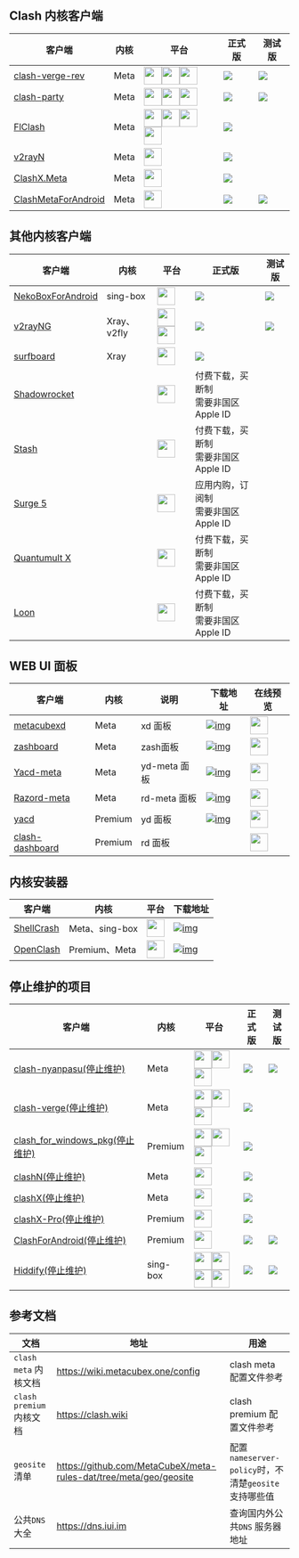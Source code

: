 ## Clash 内核客户端

| 客户端 | 内核 | 平台 | 正式版 | 测试版 |
| -------------------------------------------------------------------------------------------------- | ------- | --------------------------------------------------------------------------------------------------------------------------------------------------------------------------------------------------------- | ------------------------------------------------------------------------------------------------------------------------------------------------------------------------------------------- | --------------------------------------------------------------------------------------------------------------------------------------------------------------------------------------------------------------------------- |
| [clash-verge-rev](https://github.com/clash-verge-rev/clash-verge-rev)                              | Meta    | <img width="32" src="./assets/icons/microsoft.svg" /><img width="32" src="./assets/icons/linux.svg" /><img width="32" src="./assets/icons/macos.svg" />                                                   | <a href='https://github.com/clash-verge-rev/clash-verge-rev/releases/latest'><img src="https://img.shields.io/github/v/release/clash-verge-rev/clash-verge-rev?label=正式版"></a>           | <a href='https://github.com/clash-verge-rev/clash-verge-rev/releases/tag/autobuild'><img src="https://img.shields.io/github/v/release/clash-verge-rev/clash-verge-rev?include_prereleases&label=测试版&color=green"></a>        |
| [clash-party](https://github.com/mihomo-party-org/clash-party)                              | Meta    | <img width="32" src="./assets/icons/microsoft.svg" /><img width="32" src="./assets/icons/linux.svg" /><img width="32" src="./assets/icons/macos.svg" />                                                   | <a href='https://github.com/mihomo-party-org/clash-party/releases/latest'><img src="https://img.shields.io/github/v/release/mihomo-party-org/clash-party?label=正式版"></a>           | <a href='https://github.com/mihomo-party-org/clash-party/releases/tag/dev'><img src="https://img.shields.io/github/v/release/mihomo-party-org/clash-party?include_prereleases&label=测试版&color=green"></a>        
| [FlClash](https://github.com/chen08209/FlClash)                                                    | Meta    | <img width="32" src="./assets/icons/microsoft.svg" /><img width="32" src="./assets/icons/linux.svg" /><img width="32" src="./assets/icons/macos.svg" /><img width="32" src="./assets/icons/android.svg"/> | <a href='https://github.com/chen08209/FlClash/releases/latest'><img src="https://img.shields.io/github/v/release/chen08209/FlClash?label=正式版"></a>                                       |
| [v2rayN](https://github.com/2dust/v2rayN)                                                          | Meta    | <img width="32" src="./assets/icons/microsoft.svg" />                                                                                                                                                     | <a href='https://github.com/2dust/v2rayN/releases/latest'><img src="https://img.shields.io/github/v/release/2dust/v2rayN?label=正式版"></a>                                                 |                                                                                                               
| [ClashX.Meta](https://github.com/MetaCubeX/ClashX.Meta)                                            | Meta    | <img width="32" src="./assets/icons/macos.svg" />                                                                                                                                                         | <a href='https://github.com/MetaCubeX/ClashX.Meta/releases/latest'><img src="https://img.shields.io/github/v/release/MetaCubeX/ClashX.Meta?label=正式版"></a>  |
| [ClashMetaForAndroid](https://github.com/MetaCubeX/ClashMetaForAndroid)                            | Meta    | <img width="32" src="./assets/icons/android.svg"/> | <a href='https://github.com/MetaCubeX/ClashMetaForAndroid/releases/latest'><img src="https://img.shields.io/github/v/release/MetaCubeX/ClashMetaForAndroid?label=正式版"></a>               | <a href='https://github.com/MetaCubeX/ClashMetaForAndroid/releases/tag/Prerelease-alpha'><img src="https://img.shields.io/github/v/release/MetaCubeX/ClashMetaForAndroid?include_prereleases&label=测试版&color=green"></a> |

## 其他内核客户端

| 客户端 | 内核 | 平台 | 正式版 | 测试版 |
| -------------------------------------------------------------------------- | ----------- | --------------------------------------------------------------------------------------------------------------------------------------------------------------------------------------------------------- | ----------------------------------------------------------------------------------------------------------------------------------------------------------------------------- | ------------------------------------------------------------------------------------------------------------------------------------------------------------------------------------------------------ |
| [NekoBoxForAndroid](https://github.com/MatsuriDayo/NekoBoxForAndroid)      | sing-box    | <img width="32" src="./assets/icons/android.svg"/>                                                                                                                                                        | <a href='https://github.com/MatsuriDayo/NekoBoxForAndroid/releases/latest'><img src="https://img.shields.io/github/v/release/MatsuriDayo/NekoBoxForAndroid?label=正式版"></a> | <a href='https://github.com/MatsuriDayo/NekoBoxForAndroid/releases'><img src="https://img.shields.io/github/v/release/MatsuriDayo/NekoBoxForAndroid?include_prereleases&label=测试版&color=green"></a> |
| [v2rayNG](https://github.com/2dust/v2rayNG)                                | Xray、v2fly | <img width="32" src="./assets/icons/android.svg"/><a href="https://play.google.com/store/apps/details?id=com.v2ray.ang"><img width="32" src="./assets/icons/google_play.svg"/></a>                        | <a href='https://github.com/2dust/v2rayNG/releases/latest'><img src="https://img.shields.io/github/v/release/2dust/v2rayNG?label=正式版"></a>                                 | <a href='https://github.com/2dust/v2rayNG/releases'><img src="https://img.shields.io/github/v/release/2dust/v2rayNG?include_prereleases&label=测试版&color=green"></a>                                 |
| [surfboard](https://github.com/getsurfboard/surfboard)                     | Xray        | <img width="32" src="./assets/icons/android.svg"/>                                                                                                                                                        | <a href='https://github.com/getsurfboard/surfboard/releases/latest'><img src="https://img.shields.io/github/v/release/getsurfboard/surfboard?label=正式版"></a>               |                                                                                                                                                                                                        |
| [Shadowrocket](https://apps.apple.com/us/app/shadowrocket/id932747118)     |             | <a href="https://apps.apple.com/us/app/shadowrocket/id932747118"><img width="32" src="./assets/icons/app_store.svg"/></a>                                                                                 | 付费下载，买断制<br />需要非国区 Apple ID                                                                                                                                     |                                                                                                                                                                                                        |
| [Stash](https://apps.apple.com/us/app/stash-rule-based-proxy/id1596063349) |             | <a href="https://apps.apple.com/us/app/stash-rule-based-proxy/id1596063349"><img width="32" src="./assets/icons/app_store.svg"/></a>                                                                      | 付费下载，买断制<br />需要非国区 Apple ID                                                                                                                                     |                                                                                                                                                                                                        |
| [Surge 5](https://apps.apple.com/us/app/surge-5/id1442620678)              |             | <a href="https://apps.apple.com/us/app/surge-5/id1442620678"><img width="32" src="./assets/icons/app_store.svg"/></a>                                                                                     | 应用内购，订阅制<br />需要非国区 Apple ID                                                                                                                                     |                                                                                                                                                                                                        |
| [Quantumult X](https://apps.apple.com/us/app/quantumult-x/id1443988620)    |             | <a href="https://apps.apple.com/us/app/quantumult-x/id1443988620"><img width="32" src="./assets/icons/app_store.svg"/></a>                                                                                | 付费下载，买断制<br />需要非国区 Apple ID                                                                                                                                     |                                                                                                                                                                                                        |
| [Loon](https://apps.apple.com/us/app/loon/id1373567447)                    |             | <a href="https://apps.apple.com/us/app/loon/id1373567447"><img width="32" src="./assets/icons/app_store.svg"/></a>                                                                                        | 付费下载，买断制<br />需要非国区 Apple ID                                                                                                                                     |

## WEB UI 面板

| 客户端                                                       | 内核    | 说明         | 下载地址                                                     | 在线预览                                                     |
| ------------------------------------------------------------ | ------- | ------------ | ------------------------------------------------------------ | ------------------------------------------------------------ |
| [metacubexd](https://github.com/MetaCubeX/metacubexd)        | Meta    | xd 面板      | [![img](https://img.shields.io/github/v/release/MetaCubeX/metacubexd?label=正式版)](https://github.com/MetaCubeX/metacubexd/releases/latest) | <a href="https://metacubex.github.io/metacubexd" target="_blank"><img width="32" src="./assets/icons/html.svg"/></a> |
| [zashboard](https://github.com/Zephyruso/zashboard)                                                    | Meta    | zash面板     | [![img](https://img.shields.io/github/v/release/Zephyruso/zashboard?label=正式版)](https://github.com/Zephyruso/zashboard/releases/latest) | <a href="https://metacubex.github.io/metacubexd" target="_blank"><img width="32" src="./assets/icons/html.svg"/></a> |
| [Yacd-meta](https://github.com/MetaCubeX/Yacd-meta)          | Meta    | yd-meta 面板 | [![img](https://img.shields.io/github/v/release/MetaCubeX/Yacd-meta?label=正式版)](https://github.com/MetaCubeX/Yacd-meta/releases/latest) | <a href="https://yacd.metacubex.one" target="_blank"><img width="32" src="./assets/icons/html.svg"/></a> |
| [Razord-meta](https://github.com/MetaCubeX/Razord-meta)      | Meta    | rd-meta 面板 | [![img](https://img.shields.io/github/v/tag/MetaCubeX/Razord-meta?label=正式版)](https://github.com/MetaCubeX/Razord-meta/tags) | <a href="https://clash.metacubex.one" target="_blank"><img width="32" src="./assets/icons/html.svg"/></a> |
| [yacd](https://github.com/haishanh/yacd)                     | Premium | yd 面板      | [![img](https://img.shields.io/github/v/release/haishanh/yacd?label=正式版)](https://github.com/haishanh/yacd/releases/latest) | <a href="https://yacd.haishan.me" target="_blank"><img width="32" src="./assets/icons/html.svg"/></a> |
| [clash-dashboard](https://github.com/noahss/clash-dashboard) | Premium | rd 面板      |                                                              | <a href="https://clash.razord.top" target="_blank"><img width="32" src="./assets/icons/html.svg"/></a> |

## 内核安装器

| 客户端                                              | 内核           | 平台                                                | 下载地址                                                                                                                               |
| --------------------------------------------------- | -------------- | --------------------------------------------------- | -------------------------------------------------------------------------------------------------------------------------------------- |
| [ShellCrash](https://github.com/juewuy/ShellCrash)  | Meta、sing-box | <img width="32" src="./assets/icons/linux.svg" />   | [![img](https://img.shields.io/github/v/release/juewuy/ShellCrash?label=正式版)](https://github.com/juewuy/ShellCrash/releases/latest) |
| [OpenClash](https://github.com/vernesong/OpenClash) | Premium、Meta  | <img width="32" src="./assets/icons/openwrt.svg" /> | [![img](https://img.shields.io/github/v/tag/vernesong/OpenClash?label=测试版)](https://github.com/vernesong/OpenClash/releases/latest) |

## 停止维护的项目
| 客户端 | 内核 | 平台 | 正式版 | 测试版 |
| -------------------------------------------------------------------------------------------------- | ------- | --------------------------------------------------------------------------------------------------------------------------------------------------------------------------------------------------------- | ------------------------------------------------------------------------------------------------------------------------------------------------------------------------------------------- | --------------------------------------------------------------------------------------------------------------------------------------------------------------------------------------------------------------------------- |
| [clash-nyanpasu(停止维护)](https://github.com/LibNyanpasu/clash-nyanpasu)                                    | Meta    | <img width="32" src="./assets/icons/microsoft.svg" /><img width="32" src="./assets/icons/linux.svg" /><img width="32" src="./assets/icons/macos.svg" />                                                   | <a href='https://github.com/LibNyanpasu/clash-nyanpasu/releases/latest'><img src="https://img.shields.io/github/v/release/LibNyanpasu/clash-nyanpasu?label=正式版"></a>                     | <a href='https://github.com/LibNyanpasu/clash-nyanpasu/releases/tag/alpha'><img src="https://img.shields.io/github/v/release/LibNyanpasu/clash-nyanpasu?include_prereleases&label=测试版&color=green"></a>                  |
| [clash-verge(停止维护)](https://github.com/zzzgydi/clash-verge/tree/main)                                    | Meta    | <img width="32" src="./assets/icons/microsoft.svg" /><img width="32" src="./assets/icons/linux.svg" /><img width="32" src="./assets/icons/macos.svg" />                                                   | <a href='https://github.com/zzzgydi/clash-verge/releases/latest'><img src="https://img.shields.io/github/v/release/zzzgydi/clash-verge?label=正式版&color=orange"></a>                      |
| [clash_for_windows_pkg(停止维护)](https://github.com/Fndroid/clash_for_windows_pkg)                          | Premium | <img width="32" src="./assets/icons/microsoft.svg" /><img width="32" src="./assets/icons/linux.svg" /><img width="32" src="./assets/icons/macos.svg" />                                                   | <a href='https://github.com/clashdownload/Clash_for_Windows/releases/latest'><img src="https://img.shields.io/github/v/release/clashdownload/Clash_for_Windows?label=正式版&color=red"></a> |
| [clashN(停止维护)](https://github.com/2dust/clashN)                                                          | Meta    | <img width="32" src="./assets/icons/microsoft.svg" />                                                                                                                                                     | <a href='https://github.com/2dust/clashN/releases/latest'><img src="https://img.shields.io/github/v/release/2dust/clashN?label=正式版"></a>                                                 |
| [clashX(停止维护)](https://github.com/yichengchen/clashX)                                                    | Meta    | <img width="32" src="./assets/icons/macos.svg" />                                                                                                                                                         | <a href='https://github.com/clashdownload/ClashX/releases/latest'><img src="https://img.shields.io/github/v/release/clashdownload/ClashX?label=正式版&color=red"></a>                       |
| [clashX-Pro(停止维护)](https://install.appcenter.ms/users/clashx/apps/clashx-pro/distribution_groups/public) | Premium | <img width="32" src="./assets/icons/macos.svg" />                                                                                                                                                         | <a href='https://github.com/clashdownload/ClashX_Pro/releases/latest'><img src="https://img.shields.io/github/v/release/clashdownload/ClashX_Pro?label=正式版&color=red"></a>               |
| [ClashForAndroid(停止维护)](https://github.com/Kr328/ClashForAndroid)                                        | Premium | <img width="32" src="./assets/icons/android.svg"/>                                                                                                                                                        | <a href='https://github.com/clashdownload/Clash_for_Android/releases/latest'><img src="https://img.shields.io/github/v/release/clashdownload/Clash_for_Android?label=正式版&color=red"></a> | <a href='https://github.com/TCOTC/ClashForAndroid-3.0.3_20231103/releases/latest'><img src="https://img.shields.io/github/v/release/TCOTC/ClashForAndroid-3.0.3_20231103?label=测试版&color=red"></a>                       |
| [Hiddify(停止维护)](https://github.com/hiddify/hiddify-next)                         | sing-box    | <img width="32" src="./assets/icons/microsoft.svg" /><img width="32" src="./assets/icons/linux.svg" /><img width="32" src="./assets/icons/macos.svg" /><img width="32" src="./assets/icons/android.svg"/> | <a href='https://github.com/hiddify/hiddify-next/releases/latest'><img src="https://img.shields.io/github/v/release/hiddify/hiddify-next?label=正式版"></a>                   | <a href='https://github.com/hiddify/hiddify-next/releases'><img src="https://img.shields.io/github/v/release/hiddify/hiddify-next?include_prereleases&label=测试版&color=green"></a>                   |

## 参考文档

| 文档                    | 地址                                                              | 用途                                                 |
| ----------------------- | ----------------------------------------------------------------- | ---------------------------------------------------- |
| `clash meta` 内核文档   | https://wiki.metacubex.one/config                                 | clash meta 配置文件参考                              |
| `clash premium`内核文档 | https://clash.wiki                                                | clash premium 配置文件参考                           |
| `geosite`清单           | https://github.com/MetaCubeX/meta-rules-dat/tree/meta/geo/geosite | 配置`nameserver-policy`时，不清楚`geosite`支持哪些值 |
| 公共`DNS`大全           | https://dns.iui.im                                                | 查询国内外公共`DNS` 服务器地址                       |
